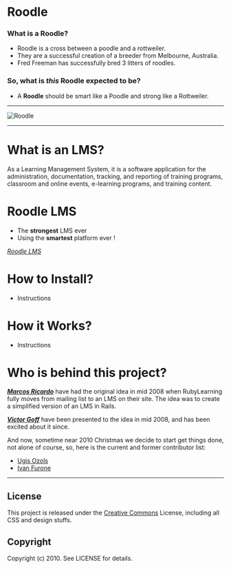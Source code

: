 # Roodle

### What is a Roodle?

* Roodle is a cross between a poodle and a rottweiler.
* They are a successful creation of a breeder from Melbourne, Australia.
* Fred Freeman has successfully bred 3 litters of roodles.

###  So, what is *this* Roodle expected to be?

* A **Roodle** should be smart like a Poodle and strong like a Rottweiler.

---

![Roodle][rdpic]

---

# What is an LMS?

As a Learning Management System, it is a software application for the administration, documentation, tracking,
and reporting of training programs, classroom and online events, e-learning
programs, and training content.

# Roodle LMS

* The **strongest** LMS ever
* Using the **smartest** platform ever !

_[Roodle LMS][rl]_

# How to Install?

* Instructions

# How it Works?

* Instructions

# Who is behind this project?

_**[Marcos Ricardo][mr]**_ have had the original idea in mid 2008 when RubyLearning fully moves from mailing list to an LMS on their site.
The idea was to create a simplified version of an LMS in Rails.

_**[Victor Goff][vg]**_ have been presented to the idea in mid 2008, and has been excited about it since.

And now, sometime near 2010 Christmas we decide to start get things done, not alone of course, so, here is the current and former contributor list:

* [Ugis Ozols][uo]
* [Ivan Furone][ea]


---

## License

This project is released under the [Creative Commons][cc] License, including all CSS and design stuffs.

## Copyright

Copyright (c) 2010. See LICENSE for details.

[rl]: http://roodle_lms-logo.jpg
[rdpic]: http://lh3.ggpht.com/_bDlczh6zCMQ/TQS4dA4GUAI/AAAAAAAAAto/JCWa9Kg3QUM/Roodle.jpg "Improve It"
[mr]: http://marcric.com
[vg]: http://vgoff.posterous.com/
[uo]: http://twitter.com/ugisozols
[ea]: https://github.com/explosiveamber
[cc]: http://creativecommons.org/licenses/by-sa/3.0/us/

